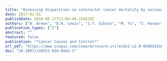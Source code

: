 ```yaml
---
title: "Assessing disparities in colorectal cancer mortality by socioeconomic status using new tools: health disparities calculator and socioeconomic quintiles"
date: 2017-01-01
publishDate: 2019-06-17T13:04:49.254333Z
authors: ["N. Breen", "D.R. Lewis", "J.T. Gibson", "M. Yu", "S. Harper"]
publication_types: ["2"]
abstract: ""
featured: false
publication: "*Cancer Causes and Control*"
url_pdf: "https://www.scopus.com/inward/record.uri?eid=2-s2.0-85009241624&doi=10.1007%2fs10552-016-0842-2&partnerID=40&md5=006b375e9490f6eec368f837bbcac5fa"
doi: "10.1007/s10552-016-0842-2"
---
```


